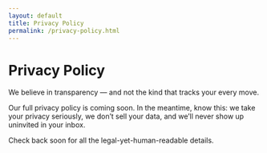 ```yaml
---
layout: default
title: Privacy Policy
permalink: /privacy-policy.html
---
```


# Privacy Policy

We believe in transparency — and not the kind that tracks your every move.

Our full privacy policy is coming soon. In the meantime, know this: we take your privacy seriously, we don’t sell your data, and we’ll never show up uninvited in your inbox.

Check back soon for all the legal-yet-human-readable details.
